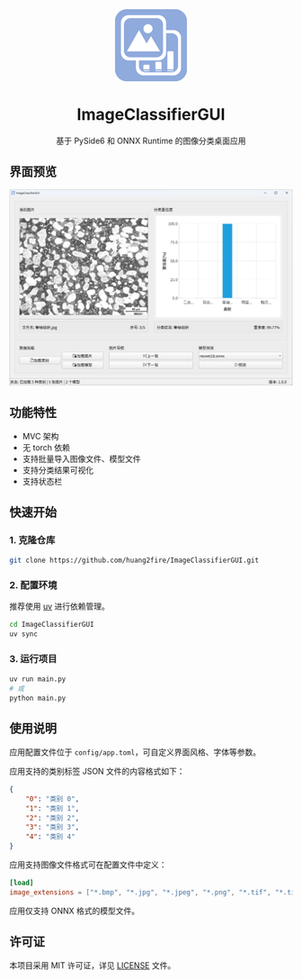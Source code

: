 <div align="center">

<img width="128" height="128" src="./assets/icon.png">

<h1 align="center">ImageClassifierGUI</h1>

基于 PySide6 和 ONNX Runtime 的图像分类桌面应用

</div>

## 界面预览

![预览](./assets/screenshot.png)

## 功能特性

- MVC 架构
- 无 torch 依赖
- 支持批量导入图像文件、模型文件
- 支持分类结果可视化
- 支持状态栏

## 快速开始

### 1. 克隆仓库

```bash
git clone https://github.com/huang2fire/ImageClassifierGUI.git
```

### 2. 配置环境

推荐使用 [uv](https://github.com/astral-sh/uv) 进行依赖管理。

```bash
cd ImageClassifierGUI
uv sync
```

### 3. 运行项目

```bash
uv run main.py
# 或
python main.py
```

## 使用说明

应用配置文件位于 `config/app.toml`，可自定义界面风格、字体等参数。

应用支持的类别标签 JSON 文件的内容格式如下：

```json
{
    "0": "类别 0",
    "1": "类别 1",
    "2": "类别 2",
    "3": "类别 3",
    "4": "类别 4"
}
```

应用支持图像文件格式可在配置文件中定义：

```toml
[load]
image_extensions = ["*.bmp", "*.jpg", "*.jpeg", "*.png", "*.tif", "*.tiff"]
```

应用仅支持 ONNX 格式的模型文件。

## 许可证

本项目采用 MIT 许可证，详见 [LICENSE](LICENSE) 文件。
